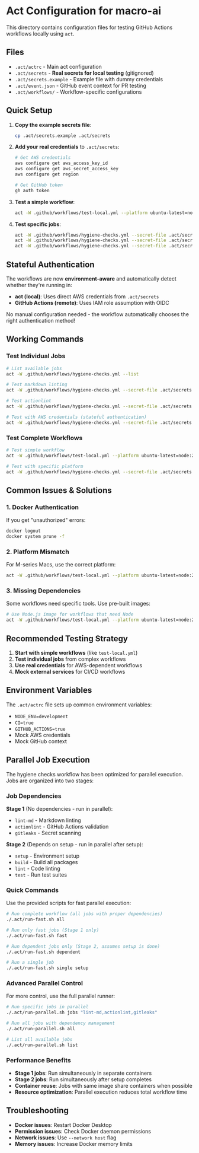 # Act Configuration for macro-ai

This directory contains configuration files for testing GitHub Actions workflows locally using `act`.

## Files

- `.act/actrc` - Main act configuration
- `.act/secrets` - **Real secrets for local testing** (gitignored)
- `.act/secrets.example` - Example file with dummy credentials
- `.act/event.json` - GitHub event context for PR testing
- `.act/workflows/` - Workflow-specific configurations

## Quick Setup

1. **Copy the example secrets file**:

   ```bash
   cp .act/secrets.example .act/secrets
   ```

2. **Add your real credentials** to `.act/secrets`:

   ```bash
   # Get AWS credentials
   aws configure get aws_access_key_id
   aws configure get aws_secret_access_key
   aws configure get region

   # Get GitHub token
   gh auth token
   ```

3. **Test a simple workflow**:

   ```bash
   act -W .github/workflows/test-local.yml --platform ubuntu-latest=node:20-slim
   ```

4. **Test specific jobs**:

   ```bash
   act -W .github/workflows/hygiene-checks.yml --secret-file .act/secrets -j "lint-md"
   act -W .github/workflows/hygiene-checks.yml --secret-file .act/secrets -j "actionlint"
   act -W .github/workflows/hygiene-checks.yml --secret-file .act/secrets -j "setup"
   ```

## Stateful Authentication

The workflows are now **environment-aware** and automatically detect whether they're running in:

- **act (local)**: Uses direct AWS credentials from `.act/secrets`
- **GitHub Actions (remote)**: Uses IAM role assumption with OIDC

No manual configuration needed - the workflow automatically chooses the right authentication method!

## Working Commands

### Test Individual Jobs

```bash
# List available jobs
act -W .github/workflows/hygiene-checks.yml --list

# Test markdown linting
act -W .github/workflows/hygiene-checks.yml --secret-file .act/secrets -j "lint-md"

# Test actionlint
act -W .github/workflows/hygiene-checks.yml --secret-file .act/secrets -j "actionlint"

# Test with AWS credentials (stateful authentication)
act -W .github/workflows/hygiene-checks.yml --secret-file .act/secrets -j "setup"
```

### Test Complete Workflows

```bash
# Test simple workflow
act -W .github/workflows/test-local.yml --platform ubuntu-latest=node:20-slim

# Test with specific platform
act -W .github/workflows/hygiene-checks.yml --secret-file .act/secrets --platform ubuntu-latest=node:20-slim
```

## Common Issues & Solutions

### 1. Docker Authentication

If you get "unauthorized" errors:

```bash
docker logout
docker system prune -f
```

### 2. Platform Mismatch

For M-series Macs, use the correct platform:

```bash
act -W .github/workflows/test-local.yml --platform ubuntu-latest=node:20-slim --container-architecture linux/amd64
```

### 3. Missing Dependencies

Some workflows need specific tools. Use pre-built images:

```bash
# Use Node.js image for workflows that need Node
act -W .github/workflows/test-local.yml --platform ubuntu-latest=node:20-slim
```

## Recommended Testing Strategy

1. **Start with simple workflows** (like `test-local.yml`)
2. **Test individual jobs** from complex workflows
3. **Use real credentials** for AWS-dependent workflows
4. **Mock external services** for CI/CD workflows

## Environment Variables

The `.act/actrc` file sets up common environment variables:

- `NODE_ENV=development`
- `CI=true`
- `GITHUB_ACTIONS=true`
- Mock AWS credentials
- Mock GitHub context

## Parallel Job Execution

The hygiene checks workflow has been optimized for parallel execution. Jobs are organized into two stages:

### Job Dependencies

**Stage 1** (No dependencies - run in parallel):

- `lint-md` - Markdown linting
- `actionlint` - GitHub Actions validation
- `gitleaks` - Secret scanning

**Stage 2** (Depends on setup - run in parallel after setup):

- `setup` - Environment setup
- `build` - Build all packages
- `lint` - Code linting
- `test` - Run test suites

### Quick Commands

Use the provided scripts for fast parallel execution:

```bash
# Run complete workflow (all jobs with proper dependencies)
./.act/run-fast.sh all

# Run only fast jobs (Stage 1 only)
./.act/run-fast.sh fast

# Run dependent jobs only (Stage 2, assumes setup is done)
./.act/run-fast.sh dependent

# Run a single job
./.act/run-fast.sh single setup
```

### Advanced Parallel Control

For more control, use the full parallel runner:

```bash
# Run specific jobs in parallel
./.act/run-parallel.sh jobs "lint-md,actionlint,gitleaks"

# Run all jobs with dependency management
./.act/run-parallel.sh all

# List all available jobs
./.act/run-parallel.sh list
```

### Performance Benefits

- **Stage 1 jobs**: Run simultaneously in separate containers
- **Stage 2 jobs**: Run simultaneously after setup completes
- **Container reuse**: Jobs with same image share containers when possible
- **Resource optimization**: Parallel execution reduces total workflow time

## Troubleshooting

- **Docker issues**: Restart Docker Desktop
- **Permission issues**: Check Docker daemon permissions
- **Network issues**: Use `--network host` flag
- **Memory issues**: Increase Docker memory limits
